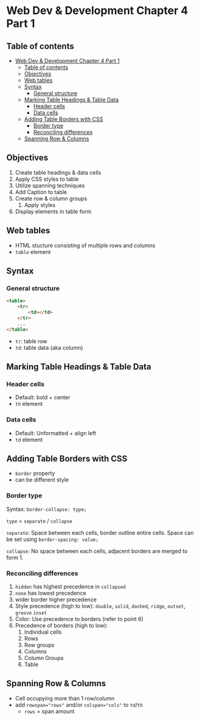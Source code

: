 # Web Dev & Development Chapter 4 Part 1

## Table of contents

- [Web Dev & Development Chapter 4 Part 1](#web-dev--development-chapter-4-part-1)
  - [Table of contents](#table-of-contents)
  - [Objectives](#objectives)
  - [Web tables](#web-tables)
  - [Syntax](#syntax)
    - [General structure](#general-structure)
  - [Marking Table Headings & Table Data](#marking-table-headings--table-data)
    - [Header cells](#header-cells)
    - [Data cells](#data-cells)
  - [Adding Table Borders with CSS](#adding-table-borders-with-css)
    - [Border type](#border-type)
    - [Reconciling differences](#reconciling-differences)
  - [Spanning Row & Columns](#spanning-row--columns)

## Objectives

1. Create table headings & data cells
2. Apply CSS styles to table
3. Utilize spanning techniques
4. Add Caption to table
5. Create row & column groups
   1. Apply styles
6. Display elements in table form

## Web tables

- HTML stucture consisting of multiple rows and columns
- `table` element

## Syntax

### General structure

```html
<table>
    <tr>
        <td></td>
    </tr>
    ...
</table>
```

- `tr`: table row
- `td`: table data (aka column)

## Marking Table Headings & Table Data

### Header cells

- Default: bold + center
- `th` element

### Data cells

- Default: Unformatted + align left
- `td` element

## Adding Table Borders with CSS

- `border` property
- can be different style

### Border type

Syntax: `border-collapse: type;`

`type` = `separate` / `collapse`

`separate`: Space between each cells, border outline entire cells. Space can be set using `border-spacing: value;`

`collapse`: No space between each cells, adjacent borders are merged to form 1.

### Reconciling differences

1. `hidden` has highest precedence in `collapsed`
2. `none` has lowest precedence
3. wider border higher precedence
4. Style precedence (high to low): `double`, `solid`, `dashed`, `ridge`, `outset`, `groove` `inset`
5. Color: Use precedence to borders (refer to point 6)
6. Precedence of borders (high to low):
   1. Individual cells
   2. Rows
   3. Row groups
   4. Columns
   5. Column Groups
   6. Table

## Spanning Row & Columns

- Cell occupying more than 1 row/column
- add `rowspan="rows"` and/or `colspan="cols"` to `td`/`th`
  - `rows` = span amount